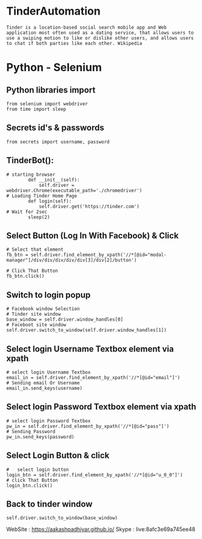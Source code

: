 # TinderAutomation
    Tinder is a location-based social search mobile app and Web application most often used as a dating service, that allows users to use a swiping motion to like or dislike other users, and allows users to chat if both parties like each other. Wikipedia

# Python - Selenium
##    Python libraries import
    from selenium import webdriver
    from time import sleep

##  Secrets id's & passwords
    from secrets import username, password

## TinderBot():
    # starting browser
            def __init__(self):
                self.driver = webdriver.Chrome(executable_path='./chromedriver')
    # Loading Tinder Home Page
            def login(self):
                self.driver.get('https://tinder.com')
    # Wait for 2sec
            sleep(2)

## Select Button (Log In With Facebook) & Click
    # Select that element
    fb_btn = self.driver.find_element_by_xpath('//*[@id="modal-manager"]/div/div/div/div/div[3]/div[2]/button')

    # Click That Button
    fb_btn.click()
    
## Switch to login popup
    # Facebook window Selection
    # Tinder site window
    base_window = self.driver.window_handles[0]
    # Faceboot site window
    self.driver.switch_to_window(self.driver.window_handles[1])

## Select login Username Textbox element via xpath
    # select login Username Textbox
    email_in = self.driver.find_element_by_xpath('//*[@id="email"]')
    # Sending email Or Username
    email_in.send_keys(username)

## Select login Password Textbox element via xpath
    # select login Password Textbox
    pw_in = self.driver.find_element_by_xpath('//*[@id="pass"]')
    # Sending Password
    pw_in.send_keys(password)

## Select Login Button & click
    #   select login button
    login_btn = self.driver.find_element_by_xpath('//*[@id="u_0_0"]')
    # click That Button
    login_btn.click()
## Back to tinder window
    self.driver.switch_to_window(base_window)

WebSite : https://aakashpadhiyar.github.io/
Skype : live:8afc3e69a745ee48
